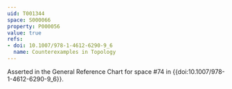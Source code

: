 ```yaml
---
uid: T001344
space: S000066
property: P000056
value: true
refs:
- doi: 10.1007/978-1-4612-6290-9_6
  name: Counterexamples in Topology
---
```


Asserted in the General Reference Chart for space #74 in
{{doi:10.1007/978-1-4612-6290-9_6}}.

